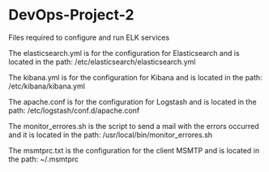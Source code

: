 # DevOps-Project-2

Files required to configure and run ELK services

The elasticsearch.yml is for the configuration for Elasticsearch and is located in the path: /etc/elasticsearch/elasticsearch.yml

The kibana.yml is for the configuration for Kibana and is located in the path: /etc/kibana/kibana.yml

The apache.conf is for the configuration for Logstash and is located in the path: /etc/logstash/conf.d/apache.conf

The monitor_errores.sh is the script to send a mail with the errors occurred and it is located in the path: /usr/local/bin/monitor_errores.sh

The msmtprc.txt is the configuration for the client MSMTP and is located in the path: ~/.msmtprc
